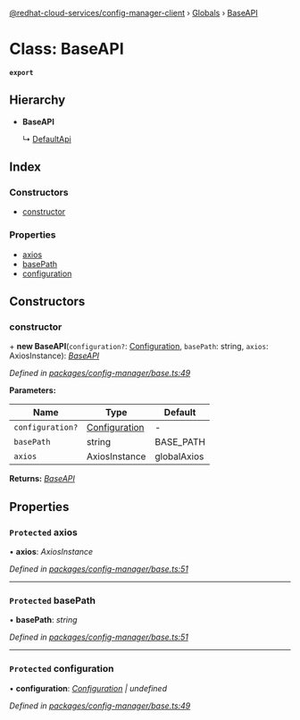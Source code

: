 [@redhat-cloud-services/config-manager-client](../README.md) › [Globals](../globals.md) › [BaseAPI](baseapi.md)

# Class: BaseAPI

**`export`** 

## Hierarchy

* **BaseAPI**

  ↳ [DefaultApi](defaultapi.md)

## Index

### Constructors

* [constructor](baseapi.md#constructor)

### Properties

* [axios](baseapi.md#protected-axios)
* [basePath](baseapi.md#protected-basepath)
* [configuration](baseapi.md#protected-configuration)

## Constructors

###  constructor

\+ **new BaseAPI**(`configuration?`: [Configuration](configuration.md), `basePath`: string, `axios`: AxiosInstance): *[BaseAPI](baseapi.md)*

*Defined in [packages/config-manager/base.ts:49](https://github.com/fhlavac/javascript-clients/blob/master/packages/config-manager/base.ts#L49)*

**Parameters:**

Name | Type | Default |
------ | ------ | ------ |
`configuration?` | [Configuration](configuration.md) | - |
`basePath` | string | BASE_PATH |
`axios` | AxiosInstance | globalAxios |

**Returns:** *[BaseAPI](baseapi.md)*

## Properties

### `Protected` axios

• **axios**: *AxiosInstance*

*Defined in [packages/config-manager/base.ts:51](https://github.com/fhlavac/javascript-clients/blob/master/packages/config-manager/base.ts#L51)*

___

### `Protected` basePath

• **basePath**: *string*

*Defined in [packages/config-manager/base.ts:51](https://github.com/fhlavac/javascript-clients/blob/master/packages/config-manager/base.ts#L51)*

___

### `Protected` configuration

• **configuration**: *[Configuration](configuration.md) | undefined*

*Defined in [packages/config-manager/base.ts:49](https://github.com/fhlavac/javascript-clients/blob/master/packages/config-manager/base.ts#L49)*
